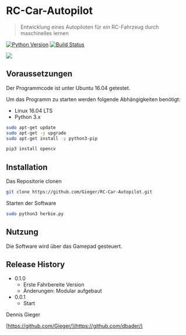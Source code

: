 # RC-Car-Autopilot
> Entwicklung eines Autopiloten für ein RC-Fahrzeug durch maschinelles lernen 



[![Python Version](https://img.shields.io/badge/python-3.x-blue.svg)](https://img.shields.io/pypi/pyversions/donkeycar.svg)
[![Build Status][travis-image]][travis-url]

![](./docs/header.png)

## Voraussetzungen 

Der Programmcode ist unter Ubuntu 16.04 getestet.

Um das Programm zu starten werden folgende Abhängigkeiten benötigt:

* Linux 16.04 LTS
* Python 3.x

```sh
sudo apt-get update
sudo apt-get -y upgrade
sudo apt-get install -y python3-pip

pip3 install opencv
```

## Installation

Das Repositorie clonen 

```sh
git clone https://github.com/Gieger/RC-Car-Autopilot.git
```

Starten der Software

```sh
sudo python3 herbie.py
```

## Nutzung

Die Software wird über das Gamepad gesteuert.


## Release History

* 0.1.0
    * Erste Fahrbereite Version
    * Änderungen: Modular aufgebaut
* 0.0.1
    * Start



Dennis Gieger 

[https://github.com/Gieger/](https://github.com/dbader/)


<!-- Markdown link & img dfn's -->
[travis-image]: https://img.shields.io/travis/dbader/node-datadog-metrics/master.svg?style=flat-square
[travis-url]: https://travis-ci.org/dbader/node-datadog-metrics
